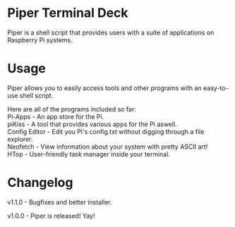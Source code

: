 # Piper Terminal Deck
Piper is a shell script that provides users with a suite of applications on Raspberry Pi systems.

# Usage
Piper allows you to easily access tools and other programs with an easy-to-use shell script.

Here are all of the programs included so far:                         
Pi-Apps - An app store for the Pi.                       
piKiss - A tool that provides various apps for the Pi aswell.                         
Config Editor - Edit you Pi's config.txt without digging through a file explorer.                       
Neofetch - View information about your system with pretty ASCII art!                          
HTop - User-friendly task manager inside your terminal.                      

# Changelog
v1.1.0 - Bugfixes and better installer.

v1.0.0 - Piper is released! Yay!
